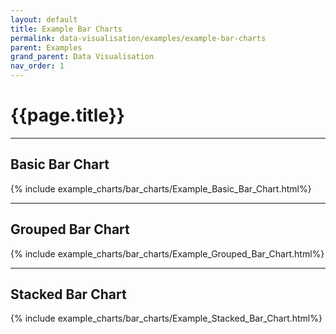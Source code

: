 ```yaml
---
layout: default
title: Example Bar Charts
permalink: data-visualisation/examples/example-bar-charts
parent: Examples
grand_parent: Data Visualisation
nav_order: 1
---
```


# {{page.title}}

---

## Basic Bar Chart

{% include example_charts/bar_charts/Example_Basic_Bar_Chart.html%}

---

## Grouped Bar Chart

{% include example_charts/bar_charts/Example_Grouped_Bar_Chart.html%}

---

## Stacked Bar Chart

{% include example_charts/bar_charts/Example_Stacked_Bar_Chart.html%}